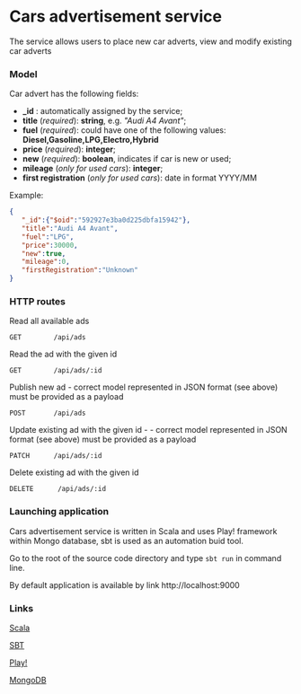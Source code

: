 # Cars advertisement service


The service allows users to place new car adverts, view and modify existing car adverts

### Model

Car advert has the following fields:
* **_id** : automatically assigned by the service;
* **title** (_required_): **string**, e.g. _"Audi A4 Avant"_;
* **fuel** (_required_): could have one of the following values: **Diesel,Gasoline,LPG,Electro,Hybrid**
* **price** (_required_): **integer**;
* **new** (_required_): **boolean**, indicates if car is new or used;
* **mileage** (_only for used cars_): **integer**;
* **first registration** (_only for used cars_): date in format YYYY/MM

Example:
```json
{
   "_id":{"$oid":"592927e3ba0d225dbfa15942"},
   "title":"Audi A4 Avant",
   "fuel":"LPG",
   "price":30000,
   "new":true,
   "mileage":0,
   "firstRegistration":"Unknown"
}

```

### HTTP routes

Read all available ads
```
GET        /api/ads
```

Read the ad with the given id
```
GET        /api/ads/:id
```
Publish new ad - correct model represented in JSON format (see above) must be provided as a payload
```
POST       /api/ads
```
Update existing ad with the given id - - correct model represented in JSON format (see above) must be provided as a payload
```
PATCH      /api/ads/:id
```
Delete existing ad with the given id
```
DELETE      /api/ads/:id
```

### Launching application

Cars advertisement service is written in Scala and uses Play! framework
within Mongo database, sbt is used as an automation buid tool.

Go to the root of the source code directory and type ```sbt run``` in command line.

By default application is available by link http://localhost:9000

### Links

[Scala](https://www.scala-lang.org/)

[SBT](http://www.scala-sbt.org/)

[Play!](https://playframework.com/)

[MongoDB](https://www.mongodb.com/)







